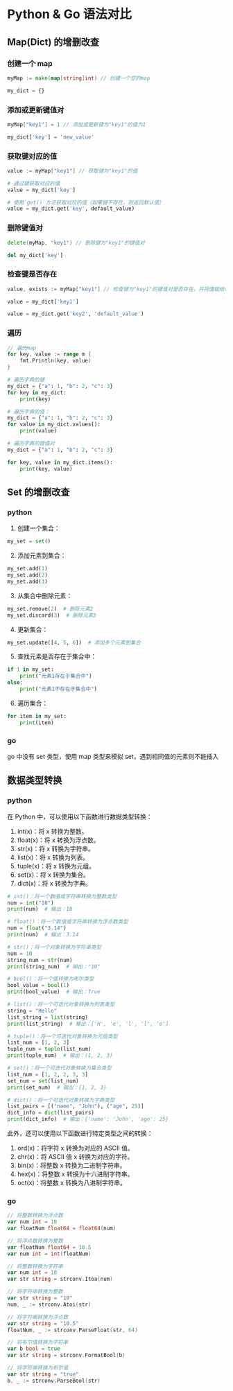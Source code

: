 # Python & Go 语法对比

## Map(Dict) 的增删改查

### 创建一个 map

```go
myMap := make(map[string]int) // 创建一个空的map
```

```python
my_dict = {}
```

### 添加或更新键值对

```go
myMap["key1"] = 1 // 添加或更新键为"key1"的值为1
```

```python
my_dict['key'] = 'new_value'
```

### 获取键对应的值

```go
value := myMap["key1"] // 获取键为"key1"的值
```

```python
# 通过键获取对应的值
value = my_dict['key']

# 使用`get()`方法获取对应的值（如果键不存在，则返回默认值）
value = my_dict.get('key', default_value)
```

### 删除键值对

```go
delete(myMap, "key1") // 删除键为"key1"的键值对
```

```python
del my_dict['key']
```

### 检查键是否存在

```go
value, exists := myMap["key1"] // 检查键为"key1"的键值对是否存在，并将值赋给value，exists为true表示存在，false表示不存在
```

```python
value = my_dict['key1']

value = my_dict.get('key2', 'default_value')
```

### 遍历

```go
// 遍历map
for key, value := range m {
    fmt.Println(key, value)
}
```

```python
# 遍历字典的键
my_dict = {"a": 1, "b": 2, "c": 3}
for key in my_dict:
    print(key)

# 遍历字典的值：
my_dict = {"a": 1, "b": 2, "c": 3}
for value in my_dict.values():
    print(value)

# 遍历字典的键值对
my_dict = {"a": 1, "b": 2, "c": 3}

for key, value in my_dict.items():
    print(key, value)
```

## Set 的增删改查

### python

1. 创建一个集合：

```python
my_set = set()
```

2. 添加元素到集合：

```python
my_set.add(1)
my_set.add(2)
my_set.add(3)
```

3. 从集合中删除元素：

```python
my_set.remove(2)  # 删除元素2
my_set.discard(3)  # 删除元素3
```

4. 更新集合：

```python
my_set.update([4, 5, 6])  # 添加多个元素到集合
```

5. 查找元素是否存在于集合中：

```python
if 1 in my_set:
    print("元素1存在于集合中")
else:
    print("元素1不存在于集合中")
```

6. 遍历集合：

```python
for item in my_set:
    print(item)
```

### go

go 中没有 set 类型，使用 map 类型来模拟 set，遇到相同值的元素则不能插入

## 数据类型转换

### python

在 Python 中，可以使用以下函数进行数据类型转换：

1. int(x)：将 x 转换为整数。
2. float(x)：将 x 转换为浮点数。
3. str(x)：将 x 转换为字符串。
4. list(x)：将 x 转换为列表。
5. tuple(x)：将 x 转换为元组。
6. set(x)：将 x 转换为集合。
7. dict(x)：将 x 转换为字典。

```python
# int()：将一个数值或字符串转换为整数类型
num = int("10")
print(num)  # 输出：10

# float()：将一个数值或字符串转换为浮点数类型
num = float("3.14")
print(num)  # 输出：3.14

# str()：将一个对象转换为字符串类型
num = 10
string_num = str(num)
print(string_num)  # 输出："10"

# bool()：将一个值转换为布尔类型
bool_value = bool(1)
print(bool_value)  # 输出：True

# list()：将一个可迭代对象转换为列表类型
string = "Hello"
list_string = list(string)
print(list_string)  # 输出：['H', 'e', 'l', 'l', 'o']

# tuple()：将一个可迭代对象转换为元组类型
list_num = [1, 2, 3]
tuple_num = tuple(list_num)
print(tuple_num)  # 输出：(1, 2, 3)

# set()：将一个可迭代对象转换为集合类型
list_num = [1, 2, 2, 3, 3]
set_num = set(list_num)
print(set_num)  # 输出：{1, 2, 3}

# dict()：将一个可迭代对象转换为字典类型
list_pairs = [("name", "John"), ("age", 25)]
dict_info = dict(list_pairs)
print(dict_info)  # 输出：{'name': 'John', 'age': 25}
```

此外，还可以使用以下函数进行特定类型之间的转换：

1. ord(x)：将字符 x 转换为对应的 ASCII 值。
2. chr(x)：将 ASCII 值 x 转换为对应的字符。
3. bin(x)：将整数 x 转换为二进制字符串。
4. hex(x)：将整数 x 转换为十六进制字符串。
5. oct(x)：将整数 x 转换为八进制字符串。

### go

```go
// 将整数转换为浮点数
var num int = 10
var floatNum float64 = float64(num)

// 将浮点数转换为整数
var floatNum float64 = 10.5
var num int = int(floatNum)

// 将整数转换为字符串
var num int = 10
var str string = strconv.Itoa(num)

// 将字符串转换为整数
var str string = "10"
num, _ := strconv.Atoi(str)

// 将字符串转换为浮点数
var str string = "10.5"
floatNum, _ := strconv.ParseFloat(str, 64)

// 将布尔值转换为字符串
var b bool = true
var str string = strconv.FormatBool(b)

// 将字符串转换为布尔值
var str string = "true"
b, _ := strconv.ParseBool(str)
```
